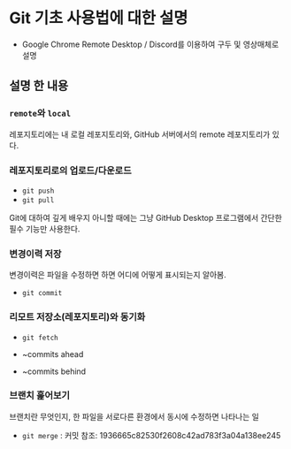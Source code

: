 # Git 기초 사용법에 대한 설명

* Google Chrome Remote Desktop / Discord를 이용하여 구두 및 영상매체로 설명

## 설명 한 내용

### `remote`와 `local`

레포지토리에는 내 로컬 레포지토리와, GitHub 서버에서의 remote 레포지토리가 있다.

### 레포지토리로의 업로드/다운로드

* `git push`
* `git pull`

Git에 대하여 깊게 배우지 아니할 때에는 그냥 GitHub Desktop 프로그램에서 간단한 필수 기능만 사용한다.

### 변경이력 저장

변경이력은 파일을 수정하면 하면 어디에 어떻게 표시되는지 알아봄.

* `git commit`

### 리모트 저장소(레포지토리)와 동기화

* `git fetch`

* ~commits ahead
* ~commits behind


### 브랜치 훑어보기

브랜치란 무엇인지, 한 파일을 서로다른 환경에서 동시에 수정하면 나타나는 일

* `git merge` : 커밋 참조: 1936665c82530f2608c42ad783f3a04a138ee245
